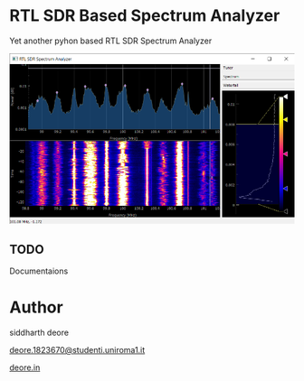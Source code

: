 # RTL SDR Based Spectrum Analyzer

Yet another pyhon based RTL SDR Spectrum Analyzer

![Screenshot ](screenshot.png)

## TODO
Documentaions

# Author
siddharth deore

deore.1823670@studenti.uniroma1.it

[deore.in](http://deore.in)